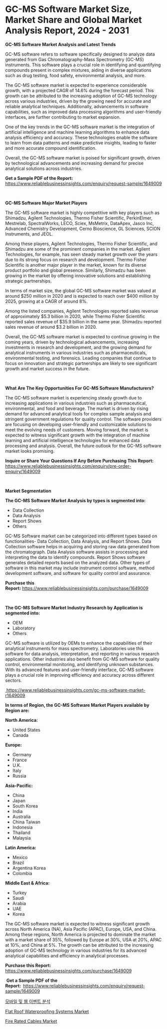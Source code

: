 <p><h1>GC-MS Software Market Size, Market Share and Global Market Analysis Report, 2024 - 2031</h1></p><p><strong>GC-MS Software Market Analysis and Latest Trends</strong></p>
<p><p>GC-MS software refers to software specifically designed to analyze data generated from Gas Chromatography-Mass Spectrometry (GC-MS) instruments. This software plays a crucial role in identifying and quantifying compounds present in complex mixtures, aiding in diverse applications such as drug testing, food safety, environmental analysis, and more.</p><p>The GC-MS software market is expected to experience considerable growth, with a projected CAGR of 14.6% during the forecast period. This growth can be attributed to the increasing adoption of GC-MS technology across various industries, driven by the growing need for accurate and reliable analytical techniques. Additionally, advancements in software capabilities, such as improved data processing algorithms and user-friendly interfaces, are further contributing to market expansion.</p><p>One of the key trends in the GC-MS software market is the integration of artificial intelligence and machine learning algorithms to enhance data analysis efficiency and accuracy. These technologies enable the software to learn from data patterns and make predictive insights, leading to faster and more accurate compound identification.</p><p>Overall, the GC-MS software market is poised for significant growth, driven by technological advancements and increasing demand for precise analytical solutions across industries.</p></p>
<p><strong>Get a Sample PDF of the Report:&nbsp;</strong> <a href="https://www.reliablebusinessinsights.com/enquiry/request-sample/1649009">https://www.reliablebusinessinsights.com/enquiry/request-sample/1649009</a></p>
<p>&nbsp;</p>
<p><strong>GC-MS Software Major Market Players</strong></p>
<p><p>The GC-MS software market is highly competitive with key players such as Shimadzu, Agilent Technologies, Thermo Fisher Scientific, PerkinElmer, Mestrelab, SpectralWorks, LECO, Sciex, MsMetrix, DataApex, Jasco Inc, Advanced Chemistry Development, Cerno Bioscience, GL Sciences, SCION Instruments, and JEOL.</p><p>Among these players, Agilent Technologies, Thermo Fisher Scientific, and Shimadzu are some of the prominent companies in the market. Agilent Technologies, for example, has seen steady market growth over the years due to its strong focus on research and development. Thermo Fisher Scientific is another major player in the market, known for its diverse product portfolio and global presence. Similarly, Shimadzu has been growing in the market by offering innovative solutions and establishing strategic partnerships.</p><p>In terms of market size, the global GC-MS software market was valued at around $250 million in 2020 and is expected to reach over $400 million by 2025, growing at a CAGR of around 8%.</p><p>Among the listed companies, Agilent Technologies reported sales revenue of approximately $5.3 billion in 2020, while Thermo Fisher Scientific reported sales revenue of $35.9 billion in the same year. Shimadzu reported sales revenue of around $3.2 billion in 2020.</p><p>Overall, the GC-MS software market is expected to continue growing in the coming years, driven by technological advancements, increasing investments in research and development, and the growing demand for analytical instruments in various industries such as pharmaceuticals, environmental testing, and forensics. Leading companies that continue to focus on innovation and strategic partnerships are likely to see significant growth and market success in the future.</p></p>
<p>&nbsp;</p>
<p><strong>What Are The Key Opportunities For GC-MS Software Manufacturers?</strong></p>
<p><p>The GC-MS software market is experiencing steady growth due to increasing applications in various industries such as pharmaceutical, environmental, and food and beverage. The market is driven by rising demand for advanced analytical tools for complex sample analysis and stringent government regulations for quality control. The software providers are focusing on developing user-friendly and customizable solutions to meet the evolving needs of customers. Moving forward, the market is expected to witness significant growth with the integration of machine learning and artificial intelligence technologies for enhanced data processing and analysis. Overall, the future outlook for the GC-MS software market looks promising.</p></p>
<p><strong>Inquire or Share Your Questions If Any Before Purchasing This Report:</strong> <a href="https://www.reliablebusinessinsights.com/enquiry/pre-order-enquiry/1649009">https://www.reliablebusinessinsights.com/enquiry/pre-order-enquiry/1649009</a></p>
<p>&nbsp;</p>
<p><strong>Market Segmentation</strong></p>
<p><strong>The GC-MS Software Market Analysis by types is segmented into:</strong></p>
<p><ul><li>Data Collection</li><li>Data Analysis</li><li>Report Shows</li><li>Others</li></ul></p>
<p><p>GC-MS Software market can be categorized into different types based on functionalities- Data Collection, Data Analysis, and Report Shows. Data Collection software helps in acquiring and storing raw data generated from the chromatograph. Data Analysis software assists in processing and interpreting the data to identify compounds. Report Shows software generates detailed reports based on the analyzed data. Other types of software in this market may include instrument control software, method development software, and software for quality control and assurance.</p></p>
<p><strong>Purchase this Report:&nbsp;</strong><a href="https://www.reliablebusinessinsights.com/purchase/1649009">https://www.reliablebusinessinsights.com/purchase/1649009</a></p>
<p>&nbsp;</p>
<p><strong>The GC-MS Software Market Industry Research by Application is segmented into:</strong></p>
<p><ul><li>OEM</li><li>Laboratory</li><li>Others</li></ul></p>
<p><p>GC-MS software is utilized by OEMs to enhance the capabilities of their analytical instruments for mass spectrometry. Laboratories use this software for data analysis, interpretation, and reporting in various research applications. Other industries also benefit from GC-MS software for quality control, environmental monitoring, and identifying unknown substances. With its advanced features and user-friendly interface, GC-MS software plays a crucial role in improving efficiency and accuracy across different sectors.</p></p>
<p><a href="https://www.reliablebusinessinsights.com/gc-ms-software-market-r1649009">&nbsp;https://www.reliablebusinessinsights.com/gc-ms-software-market-r1649009</a></p>
<p><strong>In terms of Region, the GC-MS Software Market Players available by Region are:</strong></p>
<p>
    <p> <strong> North America: </strong>
        <ul>
            <li>United States</li>
            <li>Canada</li>
        </ul>
        </p> 
    <p> <strong> Europe: </strong>
        <ul>
            <li>Germany</li>
            <li>France</li>
            <li>U.K.</li>
            <li>Italy</li>
            <li>Russia</li>
        </ul>
        </p> 
    <p> <strong> Asia-Pacific: </strong>
        <ul>
            <li>China</li>
            <li>Japan</li>
            <li>South Korea</li>
            <li>India</li>
            <li>Australia</li>
            <li>China Taiwan</li>
            <li>Indonesia</li>
            <li>Thailand</li>
            <li>Malaysia</li>
        </ul>
        </p> 
    <p> <strong> Latin America: </strong>
        <ul>
            <li>Mexico</li>
            <li>Brazil</li>
            <li>Argentina Korea</li>
            <li>Colombia</li>
        </ul>
        </p> 
    <p> <strong> Middle East & Africa: </strong>
        <ul>
            <li>Turkey</li>
            <li>Saudi</li>
            <li>Arabia</li>
            <li>UAE</li>
            <li>Korea</li>
        </ul>
    </p>
    </p>
<p><p>The GC-MS software market is expected to witness significant growth across North America (NA), Asia Pacific (APAC), Europe, USA, and China. Among these regions, North America is projected to dominate the market with a market share of 35%, followed by Europe at 30%, USA at 20%, APAC at 10%, and China at 5%. The growth can be attributed to the increasing adoption of GC-MS technology in various industries for its advanced analytical capabilities and efficiency in analytical processes.</p></p>
<p><strong>Purchase this Report: </strong><a href="https://www.reliablebusinessinsights.com/purchase/1649009">https://www.reliablebusinessinsights.com/purchase/1649009</a></p>
<p>&nbsp;<strong>Get a Sample PDF of the Report:&nbsp;&nbsp;</strong><a href="https://www.reliablebusinessinsights.com/enquiry/request-sample/1649009">https://www.reliablebusinessinsights.com/enquiry/request-sample/1649009</a></p>
<p><strong></strong></p>
<p><p><a href="https://github.com/lzuwsfreyoq70/Market-Research-Report-List-2/blob/main/2457712103896.md">모바일 및 웹 이벤트 분석</a></p><p><a href="https://www.linkedin.com/pulse/insights-flat-roof-waterproofing-systems-market-size-analysing-4srqe">Flat Roof Waterproofing Systems Market</a></p><p><a href="https://www.linkedin.com/pulse/fire-rated-cables-market-size-growth-forecast-from-2024-2031-mz27e">Fire Rated Cables Market</a></p></p>